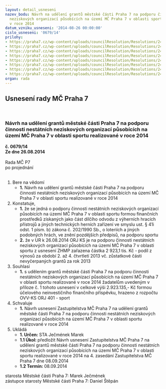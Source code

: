 ```yaml
---
layout: detail_usneseni
nazev_bodu: Návrh na udělení grantů městské části Praha 7 na podporu činnosti nestátních
  neziskových organizací působících na území MČ Praha 7 v oblasti sportu realizované
  v roce 2014
datum_vzniku_usneseni: '2014-08-26 00:00:00'
cislo_usneseni: '0679/14'
prilohy:
- https://praha7.cz/wp-content/uploads/councilResolution/Resolutions/24702/39-14-priloha_k_usneseni_zmc_udelene_granty_nnos_2014.xls
- https://praha7.cz/wp-content/uploads/councilResolution/Resolutions/24702/39-14-z3_udeleni_grantu_podpora_sportovni_cinnosti_nno_2014.doc
- https://praha7.cz/wp-content/uploads/councilResolution/Resolutions/24702/39-14-zapis_gksnno_11_08_2014.pdf
- https://praha7.cz/wp-content/uploads/councilResolution/Resolutions/24702/39-14-zmc_33_53_2_q_2013.pdf
- https://praha7.cz/wp-content/uploads/councilResolution/Resolutions/24702/39-14-zmc_33_54_3_q_2013.pdf
- https://praha7.cz/wp-content/uploads/councilResolution/Resolutions/24702/39-14-zmc_35_3_3_q_2013_doplatek.pdf
- https://praha7.cz/wp-content/uploads/councilResolution/Resolutions/24702/39-14-zmc_39_12_4_q_2013.pdf
- https://praha7.cz/wp-content/uploads/councilResolution/Resolutions/24702/39-14-usneseni_r_0515_14_vyhlaseni_grantoveho_rizeni_podpora_sportu_2014.doc
organ: rada
---
```

<div id="ucUsn_pList" class="usn">
	<span><h2>Usnesení rady MČ Praha 7 </h2>
<br></span><div class="standBody">
<span><h3>Návrh na udělení grantů městské části Praha 7 na podporu činnosti nestátních neziskových organizací působících na území MČ Praha 7 v oblasti sportu realizované v roce 2014</h3></span><div class="center">
		<strong>č. 0679/14</strong><br>
	</div>
<div class="center">
		<strong>Ze dne 26.08.2014</strong><br><br>
	</div>Rada MČ P7<br> po projednání<br><br><ol>
<li>Bere na vědomí<ul><li>
<strong>1.</strong> Návrh na udělení grantů městské části Praha 7 na podporu činnosti nestátních neziskových organizací působících na území MČ Praha 7 v oblasti sportu realizované v roce 2014</li></ul>
</li>
<li>Konstatuje,<ul>
<li>
<strong>1.</strong> že se jedná o podporu činnosti nestátních neziskových organizací působících na území MČ Praha 7 v oblasti sportu formou finančních prostředků získaných jako část dílčího odvodu z výherních hracích přístrojů a jiných technických herních zařízení ve smyslu ust. § 41i odst. 1 písm. b) zákona č. 202/1990 Sb., o loteriích a jiných podobných hrách, ve znění pozdějších předpisů, na podporu sportu</li>
<li>
<strong>2.</strong> že v UR k 26.08.2014 ORJ KS je na podporu činnosti nestátních neziskových organizací působících na území MČ Praha 7 v oblasti sportu z usnesení ZHMP zařazena částka 2 923,1 tis. Kč - podíl z výnosů za období 2. až 4. čtvrtletí 2013 vč. zůstatkové části nevyčerpaných grantů za rok 2013</li>
</ul>
</li>
<li>Souhlasí<ul><li>
<strong>1.</strong> s udělením grantů městské části Praha 7 na podporu činnosti nestátních neziskových organizací působících na území MČ Praha 7 v oblasti sportu realizované v roce 2014 žadatelům uvedeným v příloze č. 1 tohoto usnesení v celkové výši 2.923.135,- Kč formou účelového neinvestičního finančního příspěvku, hrazeno z rozpočtu OVV-KS ORJ 401 - sport  </li></ul>
</li>
<li>Schvaluje<ul><li>
<strong>1.</strong> Návrh usnesení Zastupitelstva MČ Praha 7 na udělení grantů městské části Praha 7 na podporu činnosti nestátních neziskových organizací působících na území MČ Praha 7 v oblasti sportu realizované v roce 2014</li></ul>
</li>
<li>Ukládá<ul>
<li>
<strong>1. Určen: </strong>STA Ječmének Marek</li>
<li>
<strong>1.1 Úkol: </strong>předložit Návrh usnesení Zastupitelstva MČ Praha 7 na udělení grantů městské části Praha 7 na podporu činnosti nestátních neziskových organizací působících na území MČ Praha 7 v oblasti sportu realizované v roce 2014 na 4. zasedání Zastupitelstva MČ Praha 7 dne 08.09.2014</li>
<li>
<strong>1.2 Termín: </strong>08.09.2014</li>
</ul>
</li>
</ol>starosta Městské části Praha 7: Marek Ječmének<br>zástupce starosty Městské části Praha 7: Daniel Štěpán 
</div>
</div>